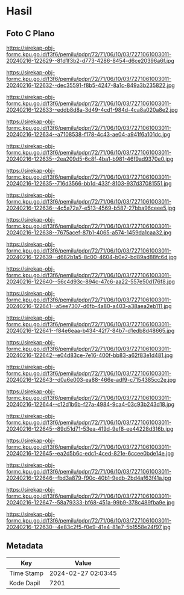 # Hasil

## Foto C Plano

https://sirekap-obj-formc.kpu.go.id/f3f6/pemilu/pdpr/72/71/06/10/03/7271061003011-20240216-122629--81d1f3b2-d773-4286-8454-d6ce20396a6f.jpg

https://sirekap-obj-formc.kpu.go.id/f3f6/pemilu/pdpr/72/71/06/10/03/7271061003011-20240216-122632--dec35591-f8b5-4247-8a1c-849a3b235822.jpg

https://sirekap-obj-formc.kpu.go.id/f3f6/pemilu/pdpr/72/71/06/10/03/7271061003011-20240216-122633--eddb8d8a-3d49-4cd1-984d-4ca8a020a8e2.jpg

https://sirekap-obj-formc.kpu.go.id/f3f6/pemilu/pdpr/72/71/06/10/03/7271061003011-20240216-122634--a7108538-f178-4c43-ae04-a941f6a101dc.jpg

https://sirekap-obj-formc.kpu.go.id/f3f6/pemilu/pdpr/72/71/06/10/03/7271061003011-20240216-122635--2ea209d5-6c8f-4ba1-b981-46f9ad9370e0.jpg

https://sirekap-obj-formc.kpu.go.id/f3f6/pemilu/pdpr/72/71/06/10/03/7271061003011-20240216-122635--716d3566-bb1d-433f-8103-937d37081551.jpg

https://sirekap-obj-formc.kpu.go.id/f3f6/pemilu/pdpr/72/71/06/10/03/7271061003011-20240216-122636--4c5a72a7-e513-4569-b587-27bba96ceee5.jpg

https://sirekap-obj-formc.kpu.go.id/f3f6/pemilu/pdpr/72/71/06/10/03/7271061003011-20240216-122638--7675acef-87b1-4065-a574-1459da1caa32.jpg

https://sirekap-obj-formc.kpu.go.id/f3f6/pemilu/pdpr/72/71/06/10/03/7271061003011-20240216-122639--d682b1a5-8c00-4604-b0e2-bd89ad88fc6d.jpg

https://sirekap-obj-formc.kpu.go.id/f3f6/pemilu/pdpr/72/71/06/10/03/7271061003011-20240216-122640--56c4d93c-894c-47c6-aa22-557e50d176f8.jpg

https://sirekap-obj-formc.kpu.go.id/f3f6/pemilu/pdpr/72/71/06/10/03/7271061003011-20240216-122641--a5ee7307-d6fb-4a80-a403-a38aea2eb111.jpg

https://sirekap-obj-formc.kpu.go.id/f3f6/pemilu/pdpr/72/71/06/10/03/7271061003011-20240216-122641--f84e6eaa-b434-42f7-84b7-d1edb8d48665.jpg

https://sirekap-obj-formc.kpu.go.id/f3f6/pemilu/pdpr/72/71/06/10/03/7271061003011-20240216-122642--e04d83ce-7e16-400f-bb83-a62f83e1d481.jpg

https://sirekap-obj-formc.kpu.go.id/f3f6/pemilu/pdpr/72/71/06/10/03/7271061003011-20240216-122643--d0a6e003-ea88-466e-adf9-c7154385cc2e.jpg

https://sirekap-obj-formc.kpu.go.id/f3f6/pemilu/pdpr/72/71/06/10/03/7271061003011-20240216-122644--c12d1b6b-f27a-4984-9ca4-03c93b243d18.jpg

https://sirekap-obj-formc.kpu.go.id/f3f6/pemilu/pdpr/72/71/06/10/03/7271061003011-20240216-122645--89d51d71-53ea-419d-9ef8-ee44228d316b.jpg

https://sirekap-obj-formc.kpu.go.id/f3f6/pemilu/pdpr/72/71/06/10/03/7271061003011-20240216-122645--ea2d5b6c-edc1-4ced-821e-6ccee0bde14e.jpg

https://sirekap-obj-formc.kpu.go.id/f3f6/pemilu/pdpr/72/71/06/10/03/7271061003011-20240216-122646--fbd3a879-f90c-40b1-9edb-2bd4af63f41a.jpg

https://sirekap-obj-formc.kpu.go.id/f3f6/pemilu/pdpr/72/71/06/10/03/7271061003011-20240216-122647--58a79333-bf68-451a-99b9-378c489fba9e.jpg

https://sirekap-obj-formc.kpu.go.id/f3f6/pemilu/pdpr/72/71/06/10/03/7271061003011-20240216-122630--4e83c2f5-f0e9-41e4-81e7-5b1558e24f97.jpg


## Metadata

| Key        | Value               |
| ---------- | ------------------- |
| Time Stamp | 2024-02-27 02:03:45 |
| Kode Dapil | 7201                |



